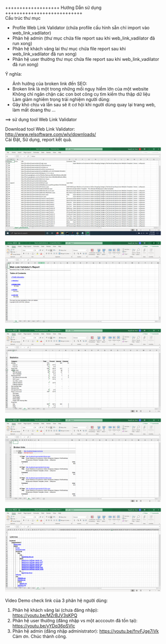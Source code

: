  </br>
 +++++++++++++++++++ Hướng Dẫn sử dụng +++++++++++++++++++++++++++
 </br>
 Cấu trúc thư mục </br>
 <ul>
	<li>Profile Web Link Validator (chứa profile cấu hình sẵn chỉ import vào web_link_vadilator)  </li>
	<li>Phân hệ admin (thư mục chứa file report sau khi web_link_vadilator đã run xong) </li>
	<li>Phân hệ khách vãng lai thư mục chứa file report sau khi web_link_vadilator đã run xong) </li>
	<li>Phân hệ user thường thư mục chứa file report sau khi web_link_vadilator đã run xong) </li>
 </ul>
Ý nghĩa: </br>
 <ul>
Ảnh hưởng của broken link đến SEO: </br>
	<li> Broken link là một trong những mối nguy hiểm lớn của một website
	Không chỉ ngăn chặn các con bot công cụ tìm kiếm thu thập dữ liệu</li>
Làm giảm nghiêm trọng trải nghiệm người dùng: 
	<li>Gây khó chịu và lần sau sẽ ít cơ hội
	khi người dùng quay lại trang web, làm mất doang thu ...</li>
	 </ul>

==> sử dụng tool Web Link Validator

Download tool Web Link Validator: 
http://www.relsoftware.com/wlv/downloads/
</br>
Cài Đặt, Sử dụng, report kết quả.
</br>
</br>
<img src="./Phân hệ admin/export.png" alt="Export file excel">
</br></br>
<img src="./Phân hệ admin/report1.png" alt="Report content">
</br></br>
<img src="./Phân hệ admin/report2.png" alt="Report statistics">
</br></br>
<img src="./Phân hệ admin/report3.png" alt="Report Broken Link">
</br></br>
<img src="./Phân hệ admin/report4.png" alt="Report Link Tree">
</br></br>
Video Demo check link của 3 phân hệ người dùng: 
1) Phân hệ khách vãng lai (chưa đăng nhập): https://youtu.be/MZrBJV3sKPQ
2) Phân hệ user thường (đăng nhập vs một acccoutn đã tồn tại): https://youtu.be/yYDq36pSVIc
3) Phân hệ admin (đăng nhập administrator): https://youtu.be/fnvFJge7iVk
Cảm ơn. Chúc thành công.
